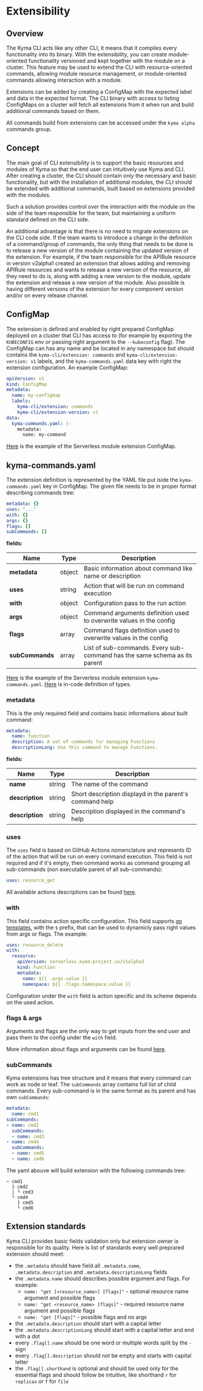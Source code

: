 # Extensibility

## Overview

The Kyma CLI acts like any other CLI, it means that it compiles every functionality into its binary. With the extensibility, you can create module-oriented functionality versioned and kept together with the module on a cluster. This feature may be used to extend the CLI with resource-oriented commands, allowing module resource management, or module-oriented commands allowing interaction with a module.

Extensions can be added by creating a ConfigMap with the expected label and data in the expected format. The CLI binary with access to listing ConfigMaps on a cluster will fetch all extensions from it when run and build additional commands based on them.

All commands build from extensions can be accessed under the `kyma alpha` commands group.

## Concept

The main goal of CLI extensibility is to support the basic resources and modules of Kyma so that the end user can intuitively use Kyma and CLI. After creating a cluster, the CLI should contain only the necessary and basic functionality, but with the installation of additional modules, the CLI should be extended with additional commands, built based on extensions provided with the modules.

Such a solution provides control over the interaction with the module on the side of the team responsible for the team, but maintaining a uniform standard defined on the CLI side.

An additional advantage is that there is no need to migrate extensions on the CLI code side. If the team wants to introduce a change in the definition of a command/group of commands, the only thing that needs to be done is to release a new version of the module containing the updated version of the extension. For example, if the team responsible for the APIRule resource in version v2alpha1 created an extension that allows adding and removing APIRule resources and wants to release a new version of the resource, all they need to do is, along with adding a new version to the module, update the extension and release a new version of the module. Also possible is having different versions of the extension for every component version and/or on every release channel.

## ConfigMap

The extension is defined and enabled by right prepared ConfigMap deployed on a cluster that CLI has access to (for example by exporting the `KUBECONFIG` env or passing right argument to the `--kubeconfig` flag). The ConfigMap can has any name and be located in any namespace but should contains the `kyma-cli/extension: commands` and `kyma-cli/extension-version: v1` labels, and the `kyma-commands.yaml` data key with right the extension configuration. An example ConfigMap:

```yaml
apiVersion: v1
kind: ConfigMap
metadata:
  name: my-configmap
  labels:
    kyma-cli/extension: commands
    kyma-cli/extension-version: v1
data:
  kyma-commands.yaml: |-
    metadata:
      name: my-command
```

[Here](https://github.com/kyma-project/serverless/blob/main/config/serverless/templates/cli-extension.yaml) is the example of the Serverless module extension ConfigMap.

## kyma-commands.yaml

The extension definition is represented by the YAML file put iside the `kyma-commands.yaml` key in ConfigMap. The given file needs to be in proper format describing commands tree:

```yaml
metadata: {}
uses: "..."
with: {}
args: {}
flags: []
subCommands: []
```

**fields:**

| Name | Type | Description |
| --- | --- | --- |
| **metadata** | object | Basic information about command like name or description |
| **uses** | string | Action that will be run on command execution |
| **with** | object | Configuration pass to the run action |
| **args** | object | Command arguments definition used to overwrite values in the config |
| **flags** | array | Command flags definition used to overwrite values in the config |
| **subCommands** | array | List of sub-commands. Every sub-command has the same schema as its parent |

[Here](https://github.com/kyma-project/serverless/blob/main/config/serverless/files/kyma-commands.yaml) is the example of the Serverless module extension `kyma-commands.yaml`.
[Here](https://github.com/kyma-project/cli/blob/main/internal/extensions/types/types.go) is in-code definition of types.

### metadata

This is the only required field and contains basic informations about built command:

```yaml
metadata:
  name: function
  description: A set of commands for managing Functions
  descriptionLong: Use this command to manage Functions.
```

**fields:**

| Name | Type | Description |
| --- | --- | --- |
| **name** | string | The name of the command |
| **description** | string | Short description displayd in the parent's command help |
| **description** | string | Description displayed in the command's help |

### uses

The `uses` field is based on GitHub Actions nomenclature and represents ID of the action that will be run on every command execution. This field is not required and if it's empty, then command works as command grouping all sub-commands (non executable parent of all sub-commands):

```yaml
uses: resource_get
```

All available actions descriptions can be found [here](actions.md).

### with

This field contains action specific configuration. This field supports [go templates](https://pkg.go.dev/text/template), with the `$` prefix, that can be used to dynamicly pass right values from args or flags. The example:

```yaml
uses: resource_delete
with:
  resource:
    apiVersion: serverless.kyma-project.io/v1alpha2
    kind: Function
    metadata:
      name: ${{ .args.value }}
      namespace: ${{ .flags.namespace.value }}
```

Configuration under the `with` field is action specific and its scheme depends on the used action.

### flags & args

Arguments and flags are the only way to get inputs from the end user and pass them to the config under the `with` field.

More information about flags and arguments can be found [here](inputs.md).

### subCommands

Kyma extensions has tree structure and it means that every command can work as node or leaf. The `subCommands` array contains full list of child commands. Every sub-command is in the same format as its parent and has own `subCommands`:

```yaml
metadata:
  name: cmd1
subCommands:
- name: cmd2
  subCommands:
  - name: cmd3
- name: cmd4
  subCommands:
  - name: cmd5
  - name: cmd6
```

The yaml abouve will build extension with the following commands tree:

```text
─ cmd1
  ├ cmd2
  | └ cmd3
  └ cmd4
    ├ cmd5
    └ cmd6
```

## Extension standards

Kyma CLI provides basic fields validation only but extension owner is responsible for its quality. Here is list of standards every well preprared extension should meet:

- the `.metadata` should have field all `.metadata.name`, `.metadata.description` and `.metadata.descriptionLong` fields
- the `.metadata.name` should describes possible argument and flags. For example:
  - `name: "get [<resource_name>] [flags]"` - optional resource name argument and possible flags
  - `name: "get <resource_name> [flags]"` - required resource name argument and possible flags
  - `name: "get [flags]"` - possible flags and no args
- the `.metadata.description` should start with a capital letter
- the `.metadata.descriptionLong` should start with a capital letter and end with a dot
- every `.flag[].name` should be one word or multiple words split by the `-` sign
- every `.flag[].description` should not be empty and starts with capital letter
- the `.flag[].shorthand` is optional and should be used only for the essential flags and should follow be intuitive, like shorthand `r` for `replicas` or `f` for `file`
